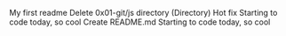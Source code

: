 My first readme
Delete 0x01-git/js directory
(Directory)
Hot fix
Starting to code today, so cool
Create README.md
Starting to code today, so cool
